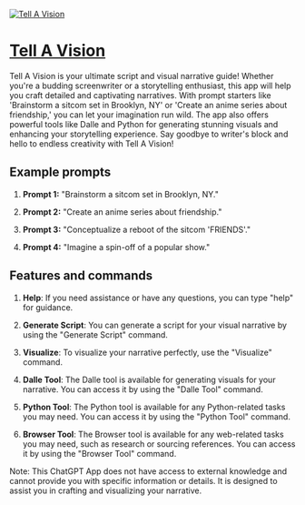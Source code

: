 [![Tell A Vision](https://files.oaiusercontent.com/file-wnnudU4kDtAwysTgZLo5Pr2Q?se=2123-10-17T18%3A40%3A28Z&sp=r&sv=2021-08-06&sr=b&rscc=max-age%3D31536000%2C%20immutable&rscd=attachment%3B%20filename%3D6bb4b9c0-818e-4d73-8835-8b93f97bc58a.png&sig=qS4aAUj/dte9Fn%2BgC5s1NKA/DUP4PY0%2BiK8HKYb/Y4A%3D)](https://chat.openai.com/g/g-LzGVo6vRb-tell-a-vision)

# [Tell A Vision](https://chat.openai.com/g/g-LzGVo6vRb-tell-a-vision)

Tell A Vision is your ultimate script and visual narrative guide! Whether you're a budding screenwriter or a storytelling enthusiast, this app will help you craft detailed and captivating narratives. With prompt starters like 'Brainstorm a sitcom set in Brooklyn, NY' or 'Create an anime series about friendship,' you can let your imagination run wild. The app also offers powerful tools like Dalle and Python for generating stunning visuals and enhancing your storytelling experience. Say goodbye to writer's block and hello to endless creativity with Tell A Vision!

## Example prompts

1. **Prompt 1:** "Brainstorm a sitcom set in Brooklyn, NY."

2. **Prompt 2:** "Create an anime series about friendship."

3. **Prompt 3:** "Conceptualize a reboot of the sitcom 'FRIENDS'."

4. **Prompt 4:** "Imagine a spin-off of a popular show."

## Features and commands

1. **Help**: If you need assistance or have any questions, you can type "help" for guidance.

2. **Generate Script**: You can generate a script for your visual narrative by using the "Generate Script" command.

3. **Visualize**: To visualize your narrative perfectly, use the "Visualize" command.

4. **Dalle Tool**: The Dalle tool is available for generating visuals for your narrative. You can access it by using the "Dalle Tool" command.

5. **Python Tool**: The Python tool is available for any Python-related tasks you may need. You can access it by using the "Python Tool" command.

6. **Browser Tool**: The Browser tool is available for any web-related tasks you may need, such as research or sourcing references. You can access it by using the "Browser Tool" command.

Note: This ChatGPT App does not have access to external knowledge and cannot provide you with specific information or details. It is designed to assist you in crafting and visualizing your narrative.